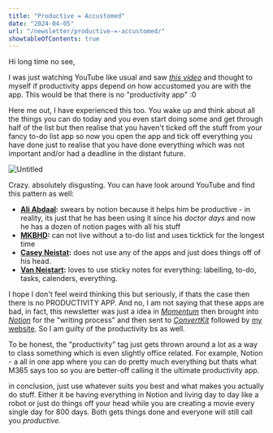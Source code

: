 ```yaml
---
title: "Productive = Accustomed"
date: "2024-04-05"
url: "/newsletter/productive-=-accustomed/"
showtableOfContents: true
---
```


Hi long time no see,

I was just watching YouTube like usual and saw [*this video*](https://www.youtube.com/watch?v=aWGviOMQqSw) and thought to myself if productivity apps depend on how accustomed you are with the app. This would be that there is no "productivity app" :0

Here me out, I have experienced this too. You wake up and think about all the things you can do today and you even start doing some and get through half of the list but then realise that you haven't ticked off the stuff from your fancy to-do list app so now you open the app and tick off everything you have done just to realise that you have done everything which was not important and/or had a deadline in the distant future.

![Untitled](https://prod-files-secure.s3.us-west-2.amazonaws.com/c955c27b-72fa-4c77-8acb-d92a8ca39896/f9afd8c7-302f-4280-8002-e4d2c3c6b419/Untitled.png)

Crazy. absolutely disgusting. You can have look around YouTube and find this pattern as well:

-   **[Ali Abdaal](https://www.youtube.com/@aliabdaal):** swears by notion because it helps him be productive - in reality, its just that he has been using it since his *doctor days* and now he has a dozen of notion pages with all his stuff
-   **[MKBHD](https://www.youtube.com/@mkbhd):** can not live without a to-do list and uses ticktick for the longest time
-   **[Casey Neistat](https://www.youtube.com/@casey):** does not use any of the apps and just does things off of his head.
-   **[Van Neistart](https://www.youtube.com/@vanneistat):** loves to use sticky notes for everything: labelling, to-do, tasks, calenders, everything.

I hope I don't feel weird thinking this but seriously, if thats the case then there is no PRODUCTIVITY APP. And no, I am not saying that these apps are bad, in fact, this newsletter was just a idea in *[Momentum](https://chromewebstore.google.com/detail/momentum/laookkfknpbbblfpciffpaejjkokdgca)* then brought into *[Notion](https://notion.so)* for the "writing process" and then sent to *[ConvertKit](https://convertkit.com/)* followed by [my website](https://mansoorbarri.com). So I am guilty of the productivity bs as well.

To be honest, the "productivity" tag just gets thrown around a lot as a way to class something which is even slightly office related. For example, Notion - a all in one app where you can do pretty much everything but thats what M365 says too so you are better-off calling it the ultimate productivity app.

in conclusion, just use whatever suits you best and what makes you actually do stuff. Either it be having everything in Notion and living day to day like a robot or just do things off your head while you are creating a movie every single day for 800 days. Both gets things done and everyone will still call you *productive.*
